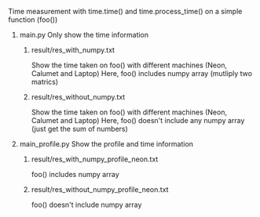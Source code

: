 
Time measurement with time.time() and time.process_time() on a simple function (foo())

1. main.py 
    Only show the time information  
    
    1) result/res_with_numpy.txt
    
        Show the time taken on foo() with different machines (Neon, Calumet and Laptop) 
        Here, foo() includes numpy array (mutliply two matrics)
         
    2) result/res_without_numpy.txt
    
        Show the time taken on foo() with different machines (Neon, Calumet and Laptop) 
        Here, foo() doesn't include any numpy array (just get the sum of numbers)
            
2. main_profile.py
    Show the profile and time information
    
    1) result/res_with_numpy_profile_neon.txt
        
        foo() includes numpy array 
    
    2) result/res_without_numpy_profile_neon.txt
        
        foo() doesn't include numpy array 
    
         
    


